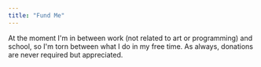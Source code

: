 ```yaml
---
title: "Fund Me"
---
```


At the moment I'm in between work (not related to art or programming) and school, so I'm torn between what I do in my
free time. As always, donations are never required but appreciated.